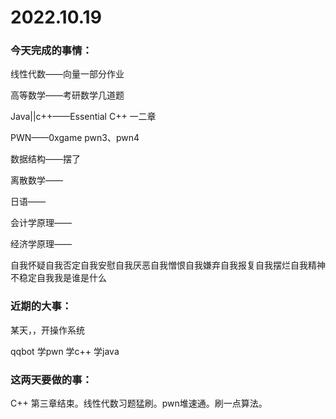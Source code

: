 # 2022.10.19

### 今天完成的事情：

线性代数——向量一部分作业

高等数学——考研数学几道题

Java||c++——Essential C++ 一二章

PWN——0xgame pwn3、pwn4

数据结构——摆了

离散数学——

日语——

会计学原理——

经济学原理——

自我怀疑自我否定自我安慰自我厌恶自我憎恨自我嫌弃自我报复自我摆烂自我精神不稳定自我我是谁是什么

### 近期的大事：

某天，，开操作系统

qqbot 学pwn 学c++ 学java

### 这两天要做的事：

C++ 第三章结束。线性代数习题猛刷。pwn堆速通。刷一点算法。

